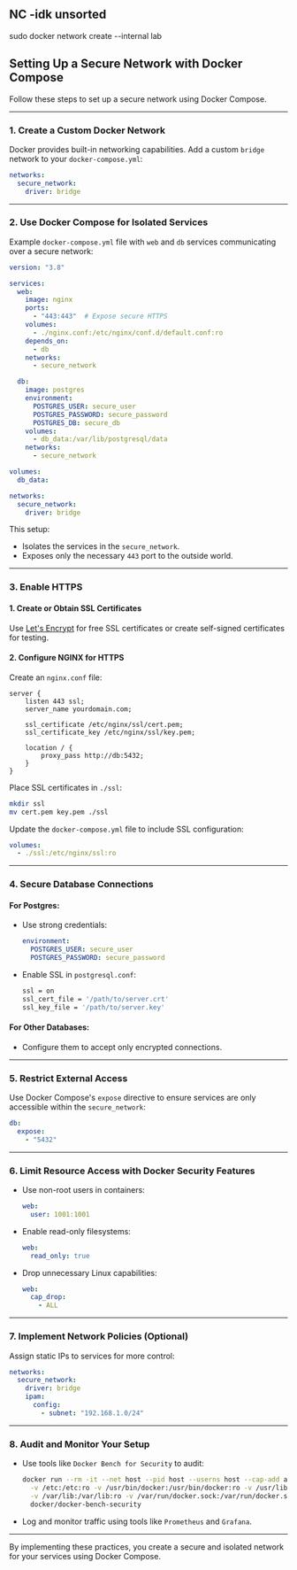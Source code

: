 

## NC -idk unsorted
sudo docker network create --internal lab



## Setting Up a Secure Network with Docker Compose

Follow these steps to set up a secure network using Docker Compose.

---

### 1. Create a Custom Docker Network
Docker provides built-in networking capabilities. Add a custom `bridge` network to your `docker-compose.yml`:

```yaml
networks:
  secure_network:
    driver: bridge
```

---

### 2. Use Docker Compose for Isolated Services
Example `docker-compose.yml` file with `web` and `db` services communicating over a secure network:

```yaml
version: "3.8"

services:
  web:
    image: nginx
    ports:
      - "443:443"  # Expose secure HTTPS
    volumes:
      - ./nginx.conf:/etc/nginx/conf.d/default.conf:ro
    depends_on:
      - db
    networks:
      - secure_network

  db:
    image: postgres
    environment:
      POSTGRES_USER: secure_user
      POSTGRES_PASSWORD: secure_password
      POSTGRES_DB: secure_db
    volumes:
      - db_data:/var/lib/postgresql/data
    networks:
      - secure_network

volumes:
  db_data:

networks:
  secure_network:
    driver: bridge
```

This setup:
- Isolates the services in the `secure_network`.
- Exposes only the necessary `443` port to the outside world.

---

### 3. Enable HTTPS

#### 1. Create or Obtain SSL Certificates
Use [Let's Encrypt](https://letsencrypt.org/) for free SSL certificates or create self-signed certificates for testing.

#### 2. Configure NGINX for HTTPS
Create an `nginx.conf` file:

```nginx
server {
    listen 443 ssl;
    server_name yourdomain.com;

    ssl_certificate /etc/nginx/ssl/cert.pem;
    ssl_certificate_key /etc/nginx/ssl/key.pem;

    location / {
        proxy_pass http://db:5432;
    }
}
```

Place SSL certificates in `./ssl`:

```bash
mkdir ssl
mv cert.pem key.pem ./ssl
```

Update the `docker-compose.yml` file to include SSL configuration:

```yaml
volumes:
  - ./ssl:/etc/nginx/ssl:ro
```

---

### 4. Secure Database Connections

#### For Postgres:
- Use strong credentials:
  ```yaml
  environment:
    POSTGRES_USER: secure_user
    POSTGRES_PASSWORD: secure_password
  ```

- Enable SSL in `postgresql.conf`:
  ```bash
  ssl = on
  ssl_cert_file = '/path/to/server.crt'
  ssl_key_file = '/path/to/server.key'
  ```

#### For Other Databases:
- Configure them to accept only encrypted connections.

---

### 5. Restrict External Access
Use Docker Compose's `expose` directive to ensure services are only accessible within the `secure_network`:

```yaml
db:
  expose:
    - "5432"
```

---

### 6. Limit Resource Access with Docker Security Features

- Use non-root users in containers:
  ```yaml
  web:
    user: 1001:1001
  ```

- Enable read-only filesystems:
  ```yaml
  web:
    read_only: true
  ```

- Drop unnecessary Linux capabilities:
  ```yaml
  web:
    cap_drop:
      - ALL
  ```

---

### 7. Implement Network Policies (Optional)
Assign static IPs to services for more control:

```yaml
networks:
  secure_network:
    driver: bridge
    ipam:
      config:
        - subnet: "192.168.1.0/24"
```

---

### 8. Audit and Monitor Your Setup

- Use tools like `Docker Bench for Security` to audit:

  ```bash
  docker run --rm -it --net host --pid host --userns host --cap-add audit_control \
    -v /etc:/etc:ro -v /usr/bin/docker:/usr/bin/docker:ro -v /usr/lib/systemd:/usr/lib/systemd:ro \
    -v /var/lib:/var/lib:ro -v /var/run/docker.sock:/var/run/docker.sock:ro \
    docker/docker-bench-security
  ```

- Log and monitor traffic using tools like `Prometheus` and `Grafana`.

---

By implementing these practices, you create a secure and isolated network for your services using Docker Compose.
